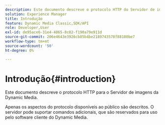 ```yaml
---
description: Este documento descreve o protocolo HTTP do Servidor de imagens da Dynamic Media.
solution: Experience Manager
title: Introdução
feature: Dynamic Media Classic,SDK/API
role: Developer,User
exl-id: de95ace6-31e4-4065-8c82-f190a79e911d
source-git-commit: 206e4643e3926cb85b4be2189743578f88180be7
workflow-type: tm+mt
source-wordcount: '50'
ht-degree: 0%

---
```


# Introdução{#introduction}

Este documento descreve o protocolo HTTP para o Servidor de imagens da Dynamic Media.

Apenas os aspectos do protocolo disponíveis ao público são descritos. O servidor pode suportar comandos adicionais, que são reservados para uso pelo software cliente do Dynamic Media.
